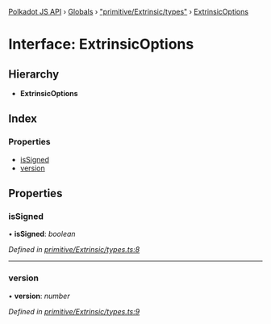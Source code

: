 [Polkadot JS API](../README.md) › [Globals](../globals.md) › ["primitive/Extrinsic/types"](../modules/_primitive_extrinsic_types_.md) › [ExtrinsicOptions](_primitive_extrinsic_types_.extrinsicoptions.md)

# Interface: ExtrinsicOptions

## Hierarchy

* **ExtrinsicOptions**

## Index

### Properties

* [isSigned](_primitive_extrinsic_types_.extrinsicoptions.md#issigned)
* [version](_primitive_extrinsic_types_.extrinsicoptions.md#version)

## Properties

###  isSigned

• **isSigned**: *boolean*

*Defined in [primitive/Extrinsic/types.ts:8](https://github.com/polkadot-js/api/blob/7555a3a7ce/packages/types/src/primitive/Extrinsic/types.ts#L8)*

___

###  version

• **version**: *number*

*Defined in [primitive/Extrinsic/types.ts:9](https://github.com/polkadot-js/api/blob/7555a3a7ce/packages/types/src/primitive/Extrinsic/types.ts#L9)*
